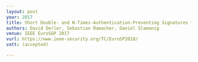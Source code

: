 ```yaml
---
layout: post
year: 2017
title: Short Double- and N-Times-Authentication-Preventing Signatures from ECDSA and More
authors: David Derler, Sebastian Ramacher, Daniel Slamanig
venue: IEEE EuroS&P 2017 
vurl: https://www.ieee-security.org/TC/EuroSP2018/
vatt: (accepted)

---
```


